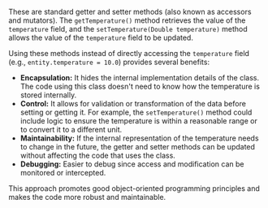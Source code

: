 These are standard getter and setter methods (also known as accessors and mutators). The `getTemperature()` method retrieves the value of the `temperature` field, and the `setTemperature(Double temperature)` method allows the value of the `temperature` field to be updated.

Using these methods instead of directly accessing the `temperature` field (e.g., `entity.temperature = 10.0`) provides several benefits:

*   **Encapsulation:** It hides the internal implementation details of the class. The code using this class doesn't need to know how the temperature is stored internally.
*   **Control:** It allows for validation or transformation of the data before setting or getting it. For example, the `setTemperature()` method could include logic to ensure the temperature is within a reasonable range or to convert it to a different unit.
*   **Maintainability:** If the internal representation of the temperature needs to change in the future, the getter and setter methods can be updated without affecting the code that uses the class.
*   **Debugging:** Easier to debug since access and modification can be monitored or intercepted.

This approach promotes good object-oriented programming principles and makes the code more robust and maintainable.